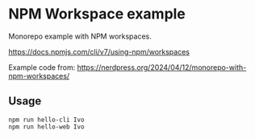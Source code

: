 # NPM Workspace example

Monorepo example with NPM workspaces.

https://docs.npmjs.com/cli/v7/using-npm/workspaces

Example code from: https://nerdpress.org/2024/04/12/monorepo-with-npm-workspaces/

## Usage

    npm run hello-cli Ivo
    npm run hello-web Ivo